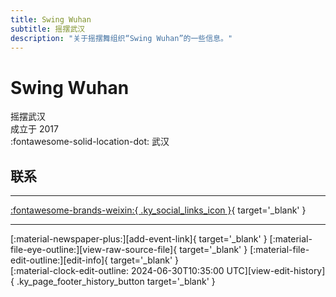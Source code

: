 ```yaml
---
title: Swing Wuhan
subtitle: 摇摆武汉
description: "关于摇摆舞组织“Swing Wuhan”的一些信息。"
---
```


# Swing Wuhan

摇摆武汉  
成立于 2017  
:fontawesome-solid-location-dot: 武汉  


## 联系


---

 [:fontawesome-brands-weixin:{ .ky_social_links_icon }](# "SwingWuHan 摇摆武汉"){ target='_blank' }

---

<div class="ky_page_footer" markdown>
<div class="ky_page_footer_trailing" markdown="span">
[:material-newspaper-plus:][add-event-link]{ target='_blank' }
[:material-file-eye-outline:][view-raw-source-file]{ target='_blank' }
[:material-file-edit-outline:][edit-info]{ target='_blank' }
</div>
<div class="ky_page_footer_leading" markdown="span">
[:material-clock-edit-outline: 2024-06-30T10:35:00 UTC][view-edit-history]{ .ky_page_footer_history_button target='_blank' }
</div>
</div>

[add-event-link]: https://github.com/swingdance/events/issues/new?assignees=&labels=add+event&projects=&template=02-add_entity.yml&title=%5Bzh_CN%5D%20Add%20Event%3A%20%3CName%3E&region=zh_CN&province=Hubei&city=Wuhan&org_id=swing-wu-han "添加活动"
[view-raw-source-file]: https://github.com/swingdance/orgs/blob/main/zh_CN/swing-wu-han.json "查看原始源文件"
[edit-info]: https://github.com/swingdance/orgs/issues/new?assignees=&labels=update+org&projects=&template=03-update_entity.yml&title=%5Bzh_CN%5D%20Update%20Org%3A%20Swing%20Wuhan&region=zh_CN&id=swing-wu-han&name=Swing%20Wuhan "编辑信息"

[view-edit-history]: https://github.com/swingdance/orgs/commits/main/zh_CN/swing-wu-han.json "查看编辑历史"
